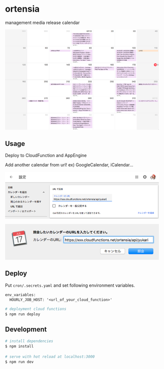 # ortensia

management media release calendar

![example1](example1.png)

## Usage

Deploy to CloudFunction and AppEngine

Add another calendar from url! ex) GoogleCalendar, iCalendar...

![example2](example2.png)

![example3](example3.png)

## Deploy

Put `cron/.secrets.yaml` and set following environment variables.
```
env_variables:
  HOURLY_JOB_HOST: '<url_of_your_cloud_function>'
```

```bash
# deployment cloud functions
$ npm run deploy
```

## Development

``` bash
# install dependencies
$ npm install

# serve with hot reload at localhost:3000
$ npm run dev
```
